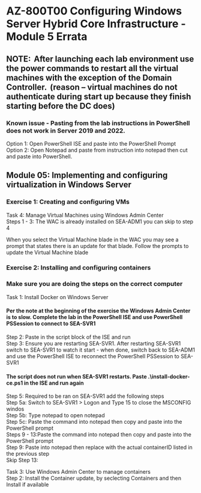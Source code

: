 # AZ-800T00 Configuring Windows Server Hybrid Core Infrastructure - Module 5 Errata

## NOTE:  After launching each lab environment use the power commands to restart all the virtual machines with the exception of the Domain Controller.  (reason – virtual machines do not authenticate during start up because they finish starting before the DC does)  

### Known issue - Pasting from the lab instructions in PowerShell does not work in Server 2019 and 2022.<br>

Option 1:  Open PowerShell ISE and paste into the PowerShell Prompt <br>
Option 2:  Open Notepad and paste from instruction into notepad then cut and paste into PowerShell. <br>

## Module 05: Implementing and configuring virtualization in Windows Server 

### Exercise 1: Creating and configuring VMs
Task 4: Manage Virtual Machines using Windows Admin Center <br>
Steps 1 - 3: The WAC is already installed on SEA-ADM1 you can skip to step 4 <br>

When you select the Virtual Machine blade in the WAC you may see a prompt that states there is an update for that blade.  Follow the prompts to update the Virtual Machine blade <br>

### Exercise 2: Installing and configuring containers
### Make sure you are doing the steps on the correct computer

Task 1: Install Docker on Windows Server <br>
#### Per the note at the beginning of the exercise the Windows Admin Center is to slow.  Complete the lab in the PowerShell ISE and use PowerShell PSSession to connect to SEA-SVR1
Step 2: Paste in the script block of the ISE and run <br>
Step 3: Ensure you are restarting SEA-SVR1. After restarting SEA-SVR1 switch to SEA-SVR1 to watch it start - when done, switch back to SEA-ADM1 and use the PowerShell ISE to reconnect the PowerShell PSSession to SEA-SVR1 <br>
#### The script does not run when SEA-SVR1 restarts.  Paste .\install-docker-ce.ps1 in the ISE and run again
Step 5: Required to be ran on SEA-SVR1 add the following steps <br>
Step 5a: Switch to SEA-SVR1 > Logon and Type 15 to close the MSCONFIG windos <br>
Step 5b: Type notepad to open notepad <br>
Step 5c: Paste the command into notepad then copy and paste into the PowerShell prompt <br>
Steps 9 - 13:Paste the command into notepad then copy and paste into the PowerShell prompt <br>
Step 9: Paste into notepad then replace <containerID> with the actual containerID listed in the previous step <br>
Skip Step 13: <br>

Task 3: Use Windows Admin Center to manage containers <br>
Step 2: Install the Container update, by seclecting Containers and then Install if available <br>
